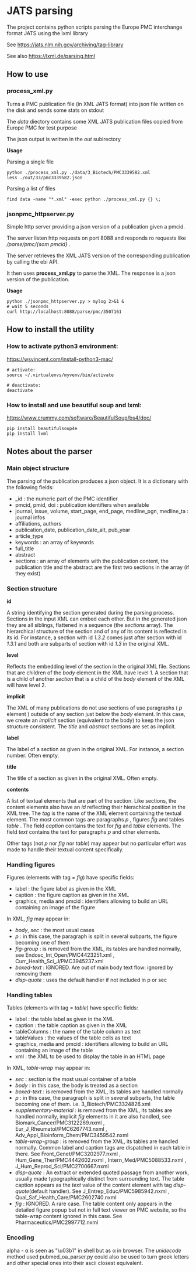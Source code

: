 # JATS parsing
The project contains python scripts parsing the Europe PMC interchange format JATS using the lxml library

See https://jats.nlm.nih.gov/archiving/tag-library

See also https://lxml.de/parsing.html

## How to use

### process_xml.py

Turns a PMC publication file (in XML JATS format) into json file written on the disk and sends some stats on stdout

The *data* diectory contains some XML JATS publication files copied from  Europe PMC for test purpose

The json output is written in the *out* subirectory

**Usage**

Parsing a single file

    python ./process_xml.py ./data/3_Biotech/PMC3339582.xml
    less ./out/33/pmc3339582.json

Parsing a list of files

    find data -name "*.xml" -exec python ./process_xml.py {} \;

### jsonpmc_httpserver.py

Simple http server providing a json version of a publication given a pmcid.

The server listen http requests on port 8088 and responds ro requests like _/parse/pmc/{som pmcid}_ .

The server retrieves the XML JATS version of the corresponding publication by calling the ebi API.

It then uses **process_xml.py** to parse the XML. The response is a json version of the publication.

**Usage**

    python ./jsonpmc_httpserver.py > mylog 2>&1 &
    # wait 5 seconds
    curl http://localhost:8088/parse/pmc/3507161

## How to install the utility

### How to activate python3 environment:

https://wsvincent.com/install-python3-mac/

    # activate:
    source ~/.virtualenvs/myvenv/bin/activate

    # deactivate:
    deactivate

### How to install and use beautiful soup and lxml:

https://www.crummy.com/software/BeautifulSoup/bs4/doc/

    pip install beautifulsoup4e
    pip install lxml

## Notes about the parser

### Main object structure

The parsing of the publication produces a json object. It is a dictionary with the following fields:

* _id : the numeric part of the PMC identifier
* pmcid, pmid, doi : publication identifiers when available
* journal, issue, volume, start_page, end_page, medline_pgn, medline_ta : journal infos
* affiliations, authors
* publication_date, publication_date_alt, pub_year
* article_type
* keywords : an array of keywords
* full_title
* abstract
* sections : an array of elements with the publication content, the publication title and the abstract are the first two sections in the array (if they exist)

### Section structure

**id**

A string identifying the section generated during the parsing process.
Sections in the input XML can embed each other. But in the generated json they are all siblings, flattened in a sequence (the _sections_ array).
The hierarchical structure of the section and of any of its content is reflected in its id.
For instance, a section with id _1.3.2_ comes just after section with id _1.3.1_ and both are subparts of section with id _1.3_ in the original XML.

**level**

Reflects the embedding level of the section in the original XML file.
Sections that are children of the _body_ element in the XML have level 1.
A section that is a child of another _section_ that is a child of the _body_ element of the XML will have level 2.

**implicit**

The XML of many publications do not use sections of use paragraphs ( _p_ element ) outside of any section just below the _body_ element.
In this case, we create an _implicit_ section (equivalent to the body) to keep the json structure consistent.
The _title_ and _abstract_ sections are set as implicit.

**label**

The label of a section as given in the original XML. For instance, a section number.
Often empty.

**title**

The title of a section as given in the original XML.
Often empty.

**contents**

A list of textual elements that are part of the section.
Like sections, the content elements also have an _id_ reflecting their hierachical position in the XML tree.
The _tag_ is the name of the XML element containing the textual element.
The most common tags are paragraphs _p_ , figures _fig_ and tables _table_ .
The field _caption_ contains the text for _fig_ and _table_ elements.
The field _text_ contains the text for paragraphs _p_ and other elements.

Other tags (not _p_ nor _fig_ nor _table_) may appear but no particular effort was made to handle their textual content specifically.

### Handling figures

Figures (elements with tag = _fig_) have specific fields:

* label : the figure label as given in the XML
* caption : the figure caption as given in the XML
* graphics, media and pmcid : identifiers allowing to build an URL containing an image of the figure

In XML, _fig_ may appear in:

* _body_, _sec_ : the most usual cases
* _p_ : in this case, the paragraph is split in several subparts, the figure becoming one of them
* _fig-group_ : is removed from the XML, its tables are handled normally, see Endosc_Int_Open/PMC4423251.xml , Curr_Health_Sci_J/PMC3945237.xml
* _boxed-text_ : IGNORED. Are out of main body text flow: ignored by removing them
* _disp-quote_ : uses the default handler if not included in p or sec

### Handling tables

Tables (elements with tag = _table_) have specific fields:

* label : the table label as given in the XML
* caption : the table caption as given in the XML
* tableColumns : the name of the table column as  text
* tableValues : the values of the table cells as text
* graphics, media and pmcid : identifiers allowing to build an URL containing an image of the table
* xml : the XML to be used to display the table in an HTML page

In XML, _table-wrap_ may appear in:

* _sec_ : section is the most usual container of a table
* _body_ : in this case, the body is treated as a section
* _boxed-text_ :  is removed from the XML, its tables are handled normally
* _p_ : in this case, the paragraph is split in several subparts, the table becoming one of them. i.e. 3_Biotech/PMC3324826.xml
* _supplementary-material_ : is removed from the XML, its tables are handled normally, implicit _fig_ elements in it are also handled, see Biomark_Cancer/PMC3122269.nxml , Eur_J_Rheumatol/PMC6267743.nxml , Adv_Appl_Bioinform_Chem/PMC3459542.nxml
* _table-wrap-group_ : is removed from the XML, its tables are handled normally. Common label and caption tags are dispatched in each table in there. See Front_Genet/PMC3202977.nxml , Hum_Gene_Ther/PMC4442602.nxml ,	Intern_Med/PMC5088533.nxml , J_Hum_Reprod_Sci/PMC2700667.nxml
* _disp-quote_ : An extract or extended quoted passage from another work, usually made typographically distinct from surrounding text. The table caption appears as the _text_ value of the content element with tag _disp-quote_(default handler). See
J_Entrep_Educ/PMC5985942.nxml , Qual_Saf_Health_Care/PMC2602740.nxml
* _fig_ : IGNORED. A rare case. The table content only appears in the detailed figure popup but not in full text viewer on PMC website, so the table-wrap content ignored in this case. See Pharmaceutics/PMC2997712.nxml

### Encoding

alpha - α is seen as "\u03b1" in shell but as α in browser.
The _unidecode_ method used pubmed_oa_parser.py could also be used to turn greek letters and other special ones into their ascii closest equivalent.
